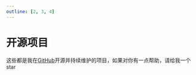 ```yaml
---
outline: [2, 3, 4]
---
```


<script setup>
import Items from './components/Items.vue'

import { PROJECT_DATA } from './data'
</script>
<style></style>

# 开源项目

这些都是我在<a href="https://github.com/liwenka1" target="_blank" rel="noreferrer">GitHub</a>开源并持续维护的项目，如果对你有一点帮助，请给我一个star

<Items v-for="{title, items} in PROJECT_DATA" :title="title" :items="items" />

<br />